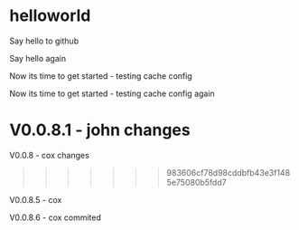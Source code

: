 helloworld
==========

Say hello to github

Say hello again

Now its time to get started - testing cache config

Now its time to get started - testing cache config again

V0.0.8.1 - john changes
=======
V0.0.8 - cox changes
>>>>>>> 983606cf78d98cddbfb43e3f1485e75080b5fdd7

V0.0.8.5 - cox

V0.0.8.6 - cox commited